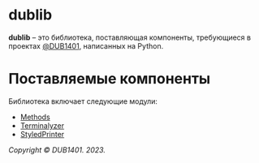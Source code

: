 # dublib
**dublib** – это библиотека, поставляющая компоненты, требующиеся в проектах [@DUB1401](https://github.com/DUB1401), написанных на Python.

# Поставляемые компоненты
Библиотека включает следующие модули:
* [Methods](docs/Methods.md)
* [Terminalyzer](docs/Terminalyzer.md)
* [StyledPrinter](docs/StyledPrinter.md)

_Copyright © DUB1401. 2023._